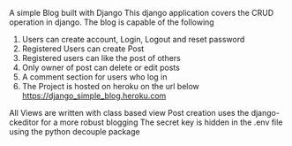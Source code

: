 A simple Blog built with Django 
This django application covers the CRUD operation in django. 
The blog is capable of the following

1. Users can create account, Login, Logout and reset password
2. Registered Users can create Post
3. Registered users can like the post of others
4. Only owner of post can delete or edit posts
5. A comment section for users who log in
6. The Project is hosted on heroku on the url below
   https://django_simple_blog.heroku.com


All Views are written with class based view
Post creation uses the django-ckeditor for a more robust blogging
The secret key is hidden in the .env file using the python decouple package

